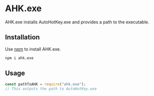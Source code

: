 # AHK.exe

AHK.exe installs AutoHotKey.exe and provides a path to the executable.

## Installation

Use [npm](https://www.npmjs.com) to install AHK.exe.

```bash
npm i ahk.exe
```

## Usage

```js
const pathToAHK = require("ahk.exe");
// This outputs the path to AutoHotKey.exe
```